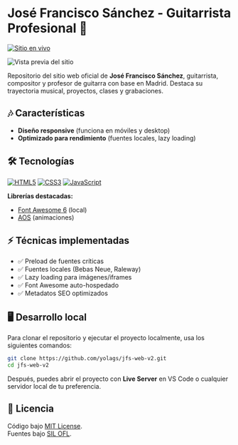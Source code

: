 # José Francisco Sánchez - Guitarrista Profesional 🎸

[![Sitio en vivo](https://img.shields.io/badge/Sitio_Web-Visitar_now-blue?style=for-the-badge)](https://jfranciscomusica.com)

![Vista previa del sitio](https://jfranciscomusica.com)

Repositorio del sitio web oficial de **José Francisco Sánchez**, guitarrista, compositor y profesor de guitarra con base en Madrid. Destaca su trayectoria musical, proyectos, clases y grabaciones.

## 🎶 Características

- **Diseño responsive** (funciona en móviles y desktop)
- **Optimizado para rendimiento** (fuentes locales, lazy loading)

## 🛠️ Tecnologías

[![HTML5](https://img.shields.io/badge/HTML5-E34F26?style=flat&logo=html5&logoColor=white)](https://developer.mozilla.org/en-US/docs/Web/HTML)
[![CSS3](https://img.shields.io/badge/CSS3-1572B6?style=flat&logo=css3&logoColor=white)](https://developer.mozilla.org/en-US/docs/Web/CSS)
[![JavaScript](https://img.shields.io/badge/JavaScript-F7DF1E?style=flat&logo=javascript&logoColor=black)](https://developer.mozilla.org/en-US/docs/Web/JavaScript)

**Librerías destacadas:**
- [Font Awesome 6](https://fontawesome.com/) (local)  
- [AOS](https://michalsnik.github.io/aos/) (animaciones)

## ⚡ Técnicas implementadas
- ✅ Preload de fuentes críticas
- ✅ Fuentes locales (Bebas Neue, Raleway)  
- ✅ Lazy loading para imágenes/iframes
- ✅ Font Awesome auto-hospedado
- ✅ Metadatos SEO optimizados

## 🖥️ Desarrollo local

Para clonar el repositorio y ejecutar el proyecto localmente, usa los siguientes comandos:

```bash
git clone https://github.com/yolags/jfs-web-v2.git
cd jfs-web-v2
```

Después, puedes abrir el proyecto con **Live Server** en VS Code o cualquier servidor local de tu preferencia.

## 📜 Licencia
Código bajo [MIT License](/LICENSE).  
Fuentes bajo [SIL OFL](https://scripts.sil.org/OFL).
